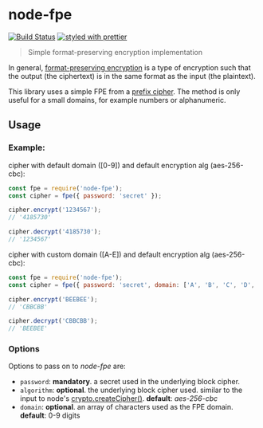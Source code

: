 # node-fpe

[![Build Status](https://travis-ci.org/mderazon/node-fpe.svg?branch=master)](https://travis-ci.org/mderazon/node-fpe) [![styled with prettier](https://img.shields.io/badge/styled_with-prettier-ff69b4.svg)](https://github.com/prettier/prettier)

> Simple format-preserving encryption implementation

In general, [format-preserving encryption](https://en.wikipedia.org/wiki/Format-preserving_encryption) is a type of encryption such that the output (the ciphertext) is in the same format as the input (the plaintext).

This library uses a simple FPE from a [prefix cipher](https://en.wikipedia.org/wiki/Format-preserving_encryption#FPE_from_a_prefix_cipher). The method is only useful for a small domains, for example numbers or alphanumeric.

## Usage

### Example:

cipher with default domain ([0-9]) and default encryption alg (aes-256-cbc):

```js
const fpe = require('node-fpe');
const cipher = fpe({ password: 'secret' });

cipher.encrypt('1234567');
// '4185730'

cipher.decrypt('4185730');
// '1234567'
```

cipher with custom domain ([A-E]) and default encryption alg (aes-256-cbc):

```js
const fpe = require('node-fpe');
const cipher = fpe({ password: 'secret', domain: ['A', 'B', 'C', 'D', 'E'] });

cipher.encrypt('BEEBEE');
// 'CBBCBB'

cipher.decrypt('CBBCBB');
// 'BEEBEE'
```

### Options

Options to pass on to _node-fpe_ are:

- `password`: **mandatory**. a secret used in the underlying block cipher.
- `algorithm`: **optional**. the underlying block cipher used. similar to the input to node's [crypto.createCipher()](https://nodejs.org/api/crypto.html#crypto_crypto_createcipher_algorithm_password). **default**: _aes-256-cbc_
- `domain`: **optional**. an array of characters used as the FPE domain. **default**: 0-9 digits
